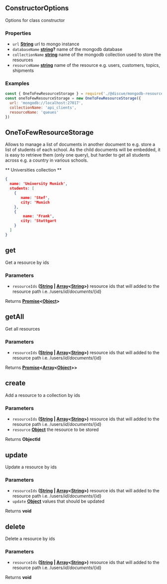 <!-- Generated by documentation.js. Update this documentation by updating the source code. -->

## ConstructorOptions

Options for class constructor

### Properties

*   `url` **[String][1]** url to mongo instance
*   `databaseName` **[string][1]?** name of the mongodb database
*   `collectionName` **[string][1]** name of the mongodb collection used to store the resources
*   `resourceName` **[string][1]** name of the resource e.g. users, customers, topics, shipments

### Examples

```javascript
const { OneToFewResourceStorage } = require('./@discue/mongodb-resource-client')
const oneToFewResourceStorage = new OneToFewResourceStorage({
  url: 'mongodb://localhost:27017',
  collectionName: 'api_clients',
  resourceName: 'queues'
})
```

## OneToFewResourceStorage

Allows to manage a list of documents in another document to e.g. store a list of
students of each school. As the child documents will be embedded, it is easy
to retrieve them (only one query), but harder to get all students across e.g.
a country in various schools.

\*\* Universities collection \*\*

```json
{
  name: 'University Munich',
  students: [
    {
       name: 'Stef',
       city: 'Munich
    },
    {
        name: 'Frank',
       city: 'Stuttgart
    }
  ]
}
```

## get

Get a resource by ids

### Parameters

*   `resourceIds` **([String][1] | [Array][2]<[String][1]>)** resource ids that will added to the resource path i.e. /users/${id}/documents/${id}

Returns **[Promise][3]<[Object][4]>**&#x20;

## getAll

Get all resources

### Parameters

*   `resourceIds` **([String][1] | [Array][2]<[String][1]>)** resource ids that will added to the resource path i.e. /users/${id}/documents/${id}

Returns **[Promise][3]<[Array][2]<[Object][4]>>**&#x20;

## create

Add a resource to a collection by ids

### Parameters

*   `resourceIds` **([String][1] | [Array][2]<[String][1]>)** resource ids that will added to the resource path i.e. /users/${id}/documents/${id}
*   `resource` **[Object][4]** the resource to be stored

Returns **ObjectId**&#x20;

## update

Update a resource by ids

### Parameters

*   `resourceIds` **([String][1] | [Array][2]<[String][1]>)** resource ids that will added to the resource path i.e. /users/${id}/documents/${id}
*   `update` **[Object][4]** values that should be updated

Returns **void**&#x20;

## delete

Delete a resource by ids

### Parameters

*   `resourceIds` **([String][1] | [Array][2]<[String][1]>)** resource ids that will added to the resource path i.e. /users/${id}/documents/${id}

Returns **void**&#x20;

[1]: https://developer.mozilla.org/docs/Web/JavaScript/Reference/Global_Objects/String

[2]: https://developer.mozilla.org/docs/Web/JavaScript/Reference/Global_Objects/Array

[3]: https://developer.mozilla.org/docs/Web/JavaScript/Reference/Global_Objects/Promise

[4]: https://developer.mozilla.org/docs/Web/JavaScript/Reference/Global_Objects/Object
